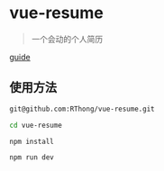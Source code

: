 # vue-resume

> 一个会动的个人简历

[guide](https://rthong.github.io/vue-resume/dist/index.html)

## 使用方法

``` bash
git@github.com:RThong/vue-resume.git

cd vue-resume

npm install

npm run dev
```

